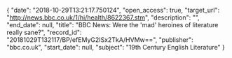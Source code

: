 {
  "date": "2018-10-29T13:21:17.750124", 
  "open_access": true, 
  "target_url": "http://news.bbc.co.uk/1/hi/health/8622367.stm", 
  "description": "", 
  "end_date": null, 
  "title": "BBC News: Were the 'mad' heroines of literature really sane?", 
  "record_id": "20181029T132117/BP/efEMyG2ISx2TkA/HVMw==", 
  "publisher": "bbc.co.uk", 
  "start_date": null, 
  "subject": "19th Century English Literature"
}

